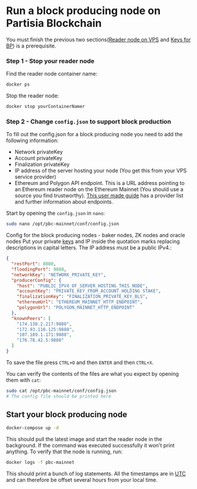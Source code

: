 # Run a block producing node on Partisia Blockchain


You must finish the previous two sections([Reader node on VPS](operator-5-reader-vps.md) and [Keys for BP](operator-6-keys.md)) is a prerequisite.

### Step 1 - Stop your reader node

Find the reader node container name:

```` bash
docker ps
````

Stop the reader node:

```` bash
docker stop yourContainerNamer
````

### Step 2 - Change `config.json` to support block production

To fill out the config.json for a block producing node you need to add the following information:

- Network privateKey   
- Account privateKey   
- Finalization privateKey   
- IP address of the server hosting your node (You get this from your VPS service provider)   
- Ethereum and Polygon API endpoint. This is a URL address pointing to an Ethereum reader node on the Ethereum Mainnet (You should use a source you find trustworthy). [This user made guide](https://docs.google.com/spreadsheets/d/1Eql-c0tGo5hDqUcFNPDx9v-6-rCYHzZGbITz2QKCljs/edit#gid=0) has a provider list and further information about endpoints.      

Start by opening the `config.json` in `nano`:


````bash
sudo nano /opt/pbc-mainnet/conf/config.json
````

Config for the block producing nodes - baker nodes, ZK nodes and oracle nodes Put your private [keys](operator-6-keys.md) and IP inside the quotation marks replacing descriptions in capital letters. The IP address must be a public IPv4.:
````json
{
  "restPort": 8080,
  "floodingPort": 9888,
  "networkKey": "NETWORK_PRIVATE_KEY",
  "producerConfig": {
    "host": "PUBLIC_IPV4_OF_SERVER_HOSTING_THIS_NODE",
    "accountKey": "PRIVATE_KEY_FROM_ACCOUNT_HOLDING STAKE",
    "finalizationKey": "FINALIZATION_PRIVATE_KEY_BLS",
    "ethereumUrl": "ETHEREUM_MAINNET_HTTP_ENDPOINT",
    "polygonUrl": "POLYGON_MAINNET_HTTP_ENDPOINT"
  },
  "knownPeers": [
    "174.138.2.217:9888",
    "172.93.110.125:9888",
    "107.189.1.171:9888",
    "176.78.42.5:9888"
  ]
}
````

To save the file press `CTRL+O` and then `ENTER` and then `CTRL+X`.

You can verify the contents of the files are what you expect by opening them with `cat`:

````bash
sudo cat /opt/pbc-mainnet/conf/config.json
# The config file should be printed here
````

## Start your block producing node

````bash
docker-compose up -d
````

This should pull the latest image and start the reader node in the background. If the command was executed successfully it won't print anything. To verify that the node is running, run:

````bash
docker logs -f pbc-mainnet
````

This should print a bunch of log statements. All the timestamps are in [UTC](https://en.wikipedia.org/wiki/Coordinated_Universal_Time) and can therefore be offset several hours from your local time.
